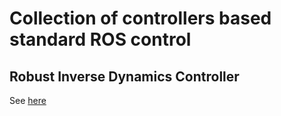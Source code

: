 # Collection of controllers based standard ROS control

## Robust Inverse Dynamics Controller
See [here](robust_inverse_dynamics_controller/README.md)
